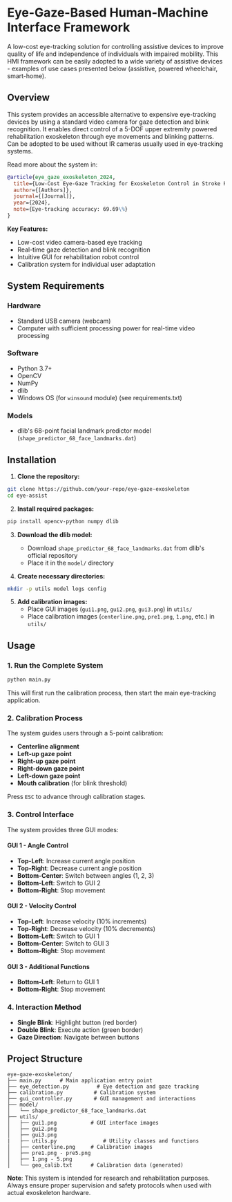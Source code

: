 # Eye-Gaze-Based Human-Machine Interface Framework

A low-cost eye-tracking solution for controlling assistive devices to improve quality of life and independence of individuals with impaired mobility. This HMI framework can be easily adopted to a wide variety of assistive devices - examples of use cases presented below (assistive, powered wheelchair, smart-home).

## Overview

This system provides an accessible alternative to expensive eye-tracking devices by using a standard video camera for gaze detection and blink recognition. It enables direct control of a 5-DOF upper extremity powered rehabilitation exoskeleton through eye movements and blinking patterns. Can be adopted to be used without IR cameras usually used in eye-tracking systems.

Read more about the system in:

```bibtex
@article{eye_gaze_exoskeleton_2024,
  title={Low-Cost Eye-Gaze Tracking for Exoskeleton Control in Stroke Rehabilitation},
  author={[Authors]},
  journal={[Journal]},
  year={2024},
  note={Eye-tracking accuracy: 69.69\%}
}
```

**Key Features:**
- Low-cost video camera-based eye tracking
- Real-time gaze detection and blink recognition
- Intuitive GUI for rehabilitation robot control
- Calibration system for individual user adaptation

## System Requirements

### Hardware
- Standard USB camera (webcam)
- Computer with sufficient processing power for real-time video processing

### Software
- Python 3.7+
- OpenCV 
- NumPy
- dlib
- Windows OS (for `winsound` module)
(see requirements.txt)

### Models
- dlib's 68-point facial landmark predictor model (`shape_predictor_68_face_landmarks.dat`)

## Installation

1. **Clone the repository:**
```bash
git clone https://github.com/your-repo/eye-gaze-exoskeleton
cd eye-assist
```

2. **Install required packages:**
```bash
pip install opencv-python numpy dlib
```

3. **Download the dlib model:**
   - Download `shape_predictor_68_face_landmarks.dat` from dlib's official repository
   - Place it in the `model/` directory

4. **Create necessary directories:**
```bash
mkdir -p utils model logs config
```

5. **Add calibration images:**
   - Place GUI images (`gui1.png`, `gui2.png`, `gui3.png`) in `utils/`
   - Place calibration images (`centerline.png`, `pre1.png`, `1.png`, etc.) in `utils/`

## Usage

### 1. Run the Complete System
```bash
python main.py
```
This will first run the calibration process, then start the main eye-tracking application.

### 2. Calibration Process
The system guides users through a 5-point calibration:
- **Centerline alignment**
- **Left-up gaze point**
- **Right-up gaze point** 
- **Right-down gaze point**
- **Left-down gaze point**
- **Mouth calibration** (for blink threshold)

Press `ESC` to advance through calibration stages.

### 3. Control Interface
The system provides three GUI modes:

#### GUI 1 - Angle Control
- **Top-Left**: Increase current angle position
- **Top-Right**: Decrease current angle position  
- **Bottom-Center**: Switch between angles (1, 2, 3)
- **Bottom-Left**: Switch to GUI 2
- **Bottom-Right**: Stop movement

#### GUI 2 - Velocity Control
- **Top-Left**: Increase velocity (10% increments)
- **Top-Right**: Decrease velocity (10% decrements)
- **Bottom-Left**: Switch to GUI 1
- **Bottom-Center**: Switch to GUI 3
- **Bottom-Right**: Stop movement

#### GUI 3 - Additional Functions
- **Bottom-Left**: Return to GUI 1
- **Bottom-Right**: Stop movement

### 4. Interaction Method
- **Single Blink**: Highlight button (red border)
- **Double Blink**: Execute action (green border)
- **Gaze Direction**: Navigate between buttons

## Project Structure

```
eye-gaze-exoskeleton/
├── main.py      # Main application entry point
├── eye_detection.py         # Eye detection and gaze tracking
├── calibration.py          # Calibration system
├── gui_controller.py       # GUI management and interactions
├── model/
│   └── shape_predictor_68_face_landmarks.dat
├── utils/
│   ├── gui1.png           # GUI interface images
│   ├── gui2.png
│   ├── gui3.png
|   ├── utils.py               # Utility classes and functions
│   ├── centerline.png     # Calibration images
│   ├── pre1.png - pre5.png
│   ├── 1.png - 5.png
│   └── geo_calib.txt      # Calibration data (generated)
```

**Note**: This system is intended for research and rehabilitation purposes. Always ensure proper supervision and safety protocols when used with actual exoskeleton hardware.